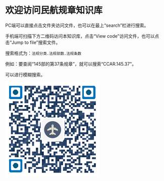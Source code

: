 # 欢迎访问民航规章知识库


PC端可以直接点击文件夹访问文件，也可以在最上“search”栏进行搜索。

手机端可扫描下方二维码访问本知识库，点击“View code”访问文件，也可以点击“Jump to file”搜索文件。

搜索格式为：`法规分类.法规部数.法规条数`

例如：要查阅“145部的第37条规章”，就可以搜索“CCAR.145.37"。

可以进行模糊搜索。

![知识库二维码](知识库二维码.png)